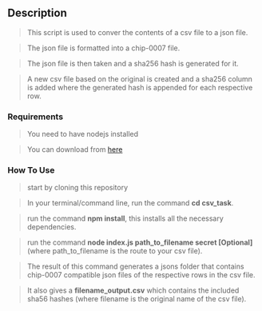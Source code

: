 ## Description
>This script is used to conver the contents of a csv file to a json file.

>The json file is formatted into a chip-0007 file.

>The json file is then taken and a sha256 hash is generated for it.

>A new csv file based on the original is created and a sha256 column is added where the generated hash is appended for each respective row.

### Requirements
>You need to have nodejs installed

>You can download from [here](https://nodejs.org/en/download/)

### How To Use
>start by cloning this repository

>In your terminal/command line, run the command **cd csv_task**.

>run the command **npm install**, this installs all the necessary dependencies.

>run the command **node index.js path_to_filename secret [Optional]** (where path_to_filename is the route to your csv file).

>The result of this command generates a jsons folder that contains chip-0007 compatible json files of the respective rows in the csv file.

>It also gives a **filename_output.csv** which contains the included sha56 hashes (where filename is the original name of the csv file).
